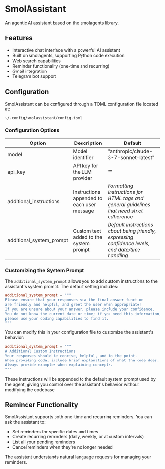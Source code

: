 # SmolAssistant

An agentic AI assistant based on the smolagents library.

## Features

- Interactive chat interface with a powerful AI assistant
- Built on smolagents, supporting Python code execution
- Web search capabilities
- Reminder functionality (one-time and recurring)
- Gmail integration
- Telegram bot support

## Configuration

SmolAssistant can be configured through a TOML configuration file located at:

```
~/.config/smolassistant/config.toml
```

### Configuration Options

| Option | Description | Default |
|--------|-------------|---------|
| model | Model identifier | "anthropic/claude-3-7-sonnet-latest" |
| api_key | API key for the LLM provider | "" |
| additional_instructions | Instructions appended to each user message | *Formatting instructions for HTML tags and general guidelines that need strict adherence* |
| additional_system_prompt | Custom text added to the system prompt | *Default instructions about being friendly, expressing confidence levels, and date/time handling* |

### Customizing the System Prompt

The `additional_system_prompt` allows you to add custom instructions to the assistant's system prompt. The default setting includes:

```toml
additional_system_prompt = """
Please ensure that your responses via the final answer function 
are friendly and helpful, and greet the user when appropriate!
If you are unsure about your answer, please include your confidence.
You do not know the current date or time; if you need this information, 
please use your coding capabilities to find it.
"""
```

You can modify this in your configuration file to customize the assistant's behavior:

```toml
additional_system_prompt = """
# Additional Custom Instructions
Your responses should be concise, helpful, and to the point. 
When providing code, include brief explanations of what the code does.
Always provide examples when explaining concepts.
"""
```

These instructions will be appended to the default system prompt used by the agent, giving you control over the assistant's behavior without modifying the codebase.

## Reminder Functionality

SmolAssistant supports both one-time and recurring reminders. You can ask the assistant to:

- Set reminders for specific dates and times
- Create recurring reminders (daily, weekly, or at custom intervals)
- List all your pending reminders
- Cancel reminders when they're no longer needed

The assistant understands natural language requests for managing your reminders.